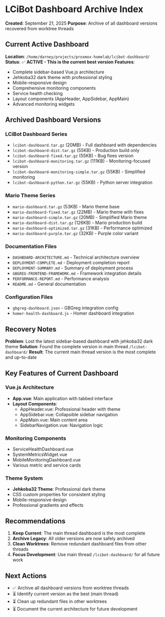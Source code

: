 # LCiBot Dashboard Archive Index

**Created**: September 21, 2025
**Purpose**: Archive of all dashboard versions recovered from worktree threads

## Current Active Dashboard

**Location**: `/home/darney/projects/proxmox-homelab/lcibot-dashboard/`
**Status**: ✅ **ACTIVE - This is the current best version**
**Features**:
- Complete sidebar-based Vue.js architecture
- Jehkoba32 dark theme with professional styling
- Mobile-responsive design
- Comprehensive monitoring components
- Service health checking
- Layout components (AppHeader, AppSidebar, AppMain)
- Advanced monitoring widgets

## Archived Dashboard Versions

### LCiBot Dashboard Series
- `lcibot-dashboard.tar.gz` (20MB) - Full dashboard with dependencies
- `lcibot-dashboard-dist.tar.gz` (55KB) - Production build only
- `lcibot-dashboard-fixed.tar.gz` (55KB) - Bug fixes version
- `lcibot-dashboard-monitoring.tar.gz` (111KB) - Monitoring-focused version
- `lcibot-dashboard-monitoring-simple.tar.gz` (55KB) - Simplified monitoring
- `lcibot-dashboard-python.tar.gz` (55KB) - Python server integration

### Mario Theme Series
- `mario-dashboard.tar.gz` (53KB) - Mario theme base
- `mario-dashboard-fixed.tar.gz` (22MB) - Mario theme with fixes
- `mario-dashboard-simple.tar.gz` (20MB) - Simplified Mario theme
- `mario-dashboard-dist.tar.gz` (126KB) - Mario production build
- `mario-dashboard-optimized.tar.gz` (31KB) - Performance optimized
- `mario-dashboard-purple.tar.gz` (32KB) - Purple color variant

### Documentation Files
- `DASHBOARD-ARCHITECTURE.md` - Technical architecture overview
- `DEPLOYMENT-COMPLETE.md` - Deployment completion report
- `DEPLOYMENT-SUMMARY.md` - Summary of deployment process
- `GBGREG-FRONTEND-FRAMEWORK.md` - Framework integration details
- `PERFORMANCE-REPORT.md` - Performance analysis
- `README.md` - General documentation

### Configuration Files
- `gbgreg-dashboard.json` - GBGreg integration config
- `homer-health-dashboard.js` - Homer dashboard integration

## Recovery Notes

**Problem**: Lost the latest sidebar-based dashboard with jehkoba32 dark theme
**Solution**: Found the complete version in main thread `/lcibot-dashboard/`
**Result**: The current main thread version is the most complete and up-to-date

## Key Features of Current Dashboard

### Vue.js Architecture
- **App.vue**: Main application with tabbed interface
- **Layout Components**:
  - AppHeader.vue: Professional header with theme
  - AppSidebar.vue: Collapsible sidebar navigation
  - AppMain.vue: Main content area
  - SidebarNavigation.vue: Navigation logic

### Monitoring Components
- ServiceHealthDashboard.vue
- SystemMetricsWidget.vue
- MobileMonitoringDashboard.vue
- Various metric and service cards

### Theme System
- **Jehkoba32 Theme**: Professional dark theme
- CSS custom properties for consistent styling
- Mobile-responsive design
- Professional gradients and effects

## Recommendations

1. **Keep Current**: The main thread dashboard is the most complete
2. **Archive Legacy**: All older versions are now safely archived
3. **Clean Worktrees**: Remove redundant dashboard files from other threads
4. **Focus Development**: Use main thread `/lcibot-dashboard/` for all future work

## Next Actions

- ✅ Archive all dashboard versions from worktree threads
- ⏳ Identify current version as the best (main thread)
- ⏳ Clean up redundant files in other worktrees
- ⏳ Document the current architecture for future development